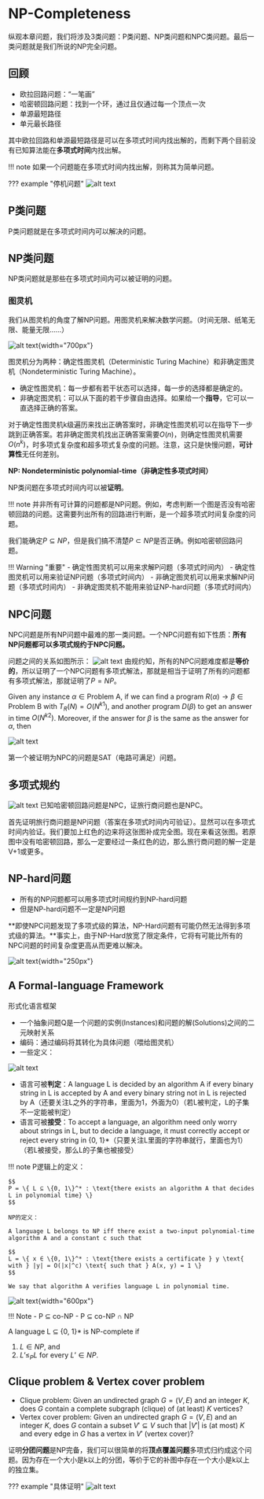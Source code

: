 # NP-Completeness
纵观本章问题，我们将涉及3类问题：P类问题、NP类问题和NPC类问题。最后一类问题就是我们所说的NP完全问题。
## 回顾

- 欧拉回路问题：“一笔画”
- 哈密顿回路问题：找到一个环，通过且仅通过每一个顶点一次
- 单源最短路径
- 单元最长路径

其中欧拉回路和单源最短路径是可以在多项式时间内找出解的，而剩下两个目前没有已知算法能在**多项式时间**内找出解。

!!! note
    如果一个问题能在多项式时间内找出解，则称其为简单问题。

??? example "停机问题"
    ![alt text](./image/image.png)

## P类问题
P类问题就是在多项式时间内可以解决的问题。
## NP类问题
NP类问题就是那些在多项式时间内可以被证明的问题。

### 图灵机
我们从图灵机的角度了解NP问题。用图灵机来解决数学问题。（时间无限、纸笔无限、能量无限……）

![alt text](./image/image1.png){width="700px"}

图灵机分为两种：确定性图灵机（Deterministic Turing Machine）和非确定图灵机（Nondeterministic Turing Machine）。

- 确定性图灵机：每一步都有若干状态可以选择，每一步的选择都是确定的。
- 非确定图灵机：可以从下面的若干步骤自由选择。如果给一个**指导**，它可以一直选择正确的答案。

对于确定性图灵机k级遍历来找出正确答案时，非确定性图灵机可以在指导下一步跳到正确答案。若非确定图灵机找出正确答案需要$O(n)$，则确定性图灵机需要$O(n^k)$，时多项式复杂度和超多项式复杂度的问题。注意，这只是快慢问题，**可计算性**无任何差别。

**NP: Nondeterministic polynomial-time（非确定性多项式时间）**

NP类问题在多项式时间内可以被**证明**。

!!! note
    并非所有可计算的问题都是NP问题。例如，考虑判断一个图是否没有哈密顿回路的问题。这需要列出所有的回路进行判断，是一个超多项式时间复杂度的问题。

我们能确定$P \subseteq NP$，但是我们搞不清楚$P \subset NP$是否正确。例如哈密顿回路问题。

!!! Warning "重要"
    - 确定性图灵机可以用来求解P问题（多项式时间内）
    - 确定性图灵机可以用来验证NP问题（多项式时间内）
    - 非确定图灵机可以用来求解NP问题（多项式时间内）
    - 非确定图灵机不能用来验证NP-hard问题（多项式时间内）

## NPC问题
NPC问题是所有NP问题中最难的那一类问题。一个NPC问题有如下性质：**所有NP问题都可以多项式规约于NPC问题。**

问题之间的关系如图所示：
![alt text](./image/image2.png)
由规约知，所有的NPC问题难度都是**等价的**，所以证明了一个NPC问题有多项式解法，那就是相当于证明了所有的问题都有多项式解法，那就证明了$P = NP$。

Given any instance $\alpha \in \text{Problem A}$, if we can find a program $R(\alpha) \rightarrow \beta \in \text{Problem B}$ with $T_R(N) = O(N^{k1})$, and another program $D(\beta)$ to get an answer in time $O(N^{k2})$. Moreover, if the answer for $\beta$ is the same as the answer for $\alpha$, then

![alt text](./image/image3.png)

第一个被证明为NPC的问题是SAT（电路可满足）问题。

## 多项式规约
![alt text](./image/image4.png)
已知哈密顿回路问题是NPC，证旅行商问题也是NPC。

首先证明旅行商问题是NP问题（答案在多项式时间内可验证）。显然可以在多项式时间内验证。我们要加上红色的边来将这张图补成完全图。现在来看这张图。若原图中没有哈密顿回路，那么一定要经过一条红色的边，那么旅行商问题的解一定是V+1或更多。

## NP-hard问题
- 所有的NP问题都可以用多项式时间规约到NP-hard问题
- 但是NP-hard问题不一定是NP问题

**即使NPC问题发现了多项式级的算法，NP-Hard问题有可能仍然无法得到多项式级的算法。**事实上，由于NP-Hard放宽了限定条件，它将有可能比所有的NPC问题的时间复杂度更高从而更难以解决。

![alt text](./image/image5.png){width="250px"}

## A Formal-language Framework
形式化语言框架

- 一个抽象问题Q是一个问题的实例(Instances)和问题的解(Solutions)之间的二元映射关系
- 编码：通过编码将其转化为具体问题（喂给图灵机）
- 一些定义：

![alt text](<./image/CleanShot 2024-12-09 at 21.55.55@2x.png>)

- 语言可被**判定**：A language L is decided by an algorithm A if every binary string in L is accepted by A and every binary string not in L is rejected by A（还要关注L之外的字符串，里面为1，外面为0）（若L被判定，L的子集不一定能被判定）
- 语言可被**接受**：To accept a language, an algorithm need only worry about strings in L, but to decide a language, it must correctly accept or reject every string in {0, 1}*（只要关注L里面的字符串就行，里面也为1）（若L被接受，那么L的子集也被接受）

!!! note
    P逻辑上的定义：   

    $$ 
    P = \{ L ⊆ \{0, 1\}^* : \text{there exists an algorithm A that decides L in polynomial time} \} 
    $$

    NP的定义：

    A language L belongs to NP iff there exist a two-input polynomial-time algorithm A and a constant c such that 

    $$ 
    L = \{ x ∈ \{0, 1\}^* : \text{there exists a certificate } y \text{ with } |y| = O(|x|^c) \text{ such that } A(x, y) = 1 \} 
    $$

    We say that algorithm A verifies language L in polynomial time.


![alt text](<./image/CleanShot 2024-12-09 at 22.17.20@2x.png>){width="600px"}

!!! Note
    - P ⊆ co-NP
    - P ⊆ co-NP ∩ NP

A language L ⊆ {0, 1}* is NP-complete if

1. $L ∈ NP$, and
2. $L’ ≤_P L$ for every $L’ ∈ NP$.

## Clique problem & Vertex cover problem
- Clique problem: Given an undirected graph $G = (V, E)$ and an integer $K$, does $G$ contain a complete subgraph (clique) of (at least) $K$ vertices?
- Vertex cover problem: Given an undirected graph $G = (V, E)$ and an integer $K$, does $G$ contain a subset $V' ⊆ V$ such that $|V'|$ is (at most) $K$ and every edge in $G$ has a vertex in $V'$ (vertex cover)?

证明**分团问题**是NP完备，我们可以很简单的将**顶点覆盖问题**多项式归约成这个问题。因为存在一个大小是k以上的分团，等价于它的补图中存在一个大小是k以上的独立集。

??? example "具体证明"
    ![alt text](<./image/CleanShot 2024-12-09 at 22.31.49@2x.png>)
